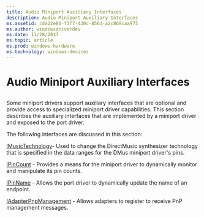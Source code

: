 ```yaml
---
title: Audio Miniport Auxiliary Interfaces
description: Audio Miniport Auxiliary Interfaces
ms.assetid: cda22e86-f3f7-430c-856d-a2c868caa975
ms.author: windowsdriverdev
ms.date: 11/28/2017
ms.topic: article
ms.prod: windows-hardware
ms.technology: windows-devices
---
```


# Audio Miniport Auxiliary Interfaces


## <span id="ddk_audio_miniport_auxiliary_interfaces_ks"></span><span id="DDK_AUDIO_MINIPORT_AUXILIARY_INTERFACES_KS"></span>


Some miniport drivers support auxiliary interfaces that are optional and provide access to specialized miniport driver capabilities. This section describes the auxiliary interfaces that are implemented by a miniport driver and exposed to the port driver.

The following interfaces are discussed in this section:

[IMusicTechnology](https://msdn.microsoft.com/library/windows/hardware/ff536778)- Used to change the DirectMusic synthesizer technology that is specified in the data ranges for the DMus miniport driver's pins.

[IPinCount](https://msdn.microsoft.com/library/windows/hardware/ff536832) - Provides a means for the miniport driver to dynamically monitor and manipulate its pin counts.

[IPinName](https://msdn.microsoft.com/library/windows/hardware/ff536840) - Allows the port driver to dynamically update the name of an endpoint.

[IAdapterPnpManagement](https://msdn.microsoft.com/library/windows/hardware/mt604850) - Allows adapters to register to receive PnP management messages.

 

 





